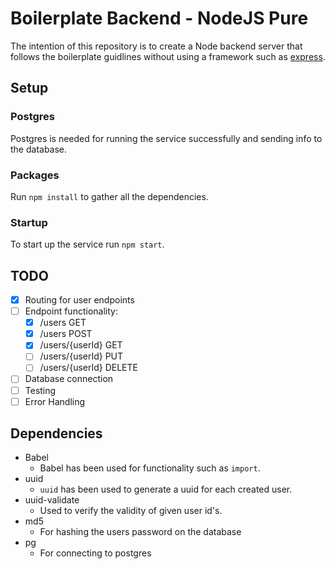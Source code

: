 # Boilerplate Backend - NodeJS Pure
The intention of this repository is to create a Node backend server that follows the boilerplate guidlines without using a framework such as [express](http://expressjs.com/).

## Setup
### Postgres
Postgres is needed for running the service successfully and sending info to the database.

### Packages
Run `npm install` to gather all the dependencies.

### Startup
To start up the service run `npm start`.

## TODO
- [x] Routing for user endpoints
- [ ] Endpoint functionality:
  - [x] /users GET
  - [x] /users POST
  - [x] /users/{userId} GET
  - [ ] /users/{userId} PUT
  - [ ] /users/{userId} DELETE
- [ ] Database connection
- [ ] Testing
- [ ] Error Handling

## Dependencies
* Babel
  * Babel has been used for functionality such as `import`.
* uuid
  * `uuid` has been used to generate a uuid for each created user.
* uuid-validate
  * Used to verify the validity of given user id's.
* md5
  * For hashing the users password on the database
* pg
  * For connecting to postgres
